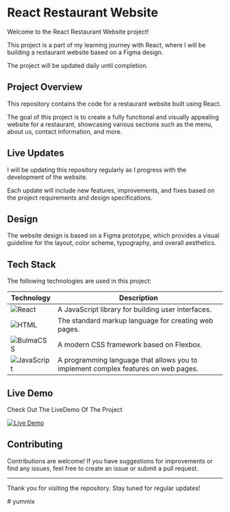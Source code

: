 # React Restaurant Website

Welcome to the React Restaurant Website project! 

This project is a part of my learning journey with React, where I will be building a restaurant website based on a Figma design. 

The project will be updated daily until completion.

## Project Overview

This repository contains the code for a restaurant website built using React. 

The goal of this project is to create a fully functional and visually appealing website for a restaurant, showcasing various sections such as the menu, about us, contact information, and more.

## Live Updates

I will be updating this repository regularly as I progress with the development of the website.

Each update will include new features, improvements, and fixes based on the project requirements and design specifications.

## Design

The website design is based on a Figma prototype, which provides a visual guideline for the layout, color scheme, typography, and overall aesthetics.

## Tech Stack

The following technologies are used in this project:

| Technology | Description |
|------------|-------------|
| ![React](https://img.shields.io/badge/react-%2320232a.svg?style=for-the-badge&logo=react&logoColor=%2361DAFB)  | A JavaScript library for building user interfaces. |
| ![HTML](https://img.shields.io/badge/html-%23E34F26.svg?style=for-the-badge&logo=html5&logoColor=white) | The standard markup language for creating web pages. |
| ![BulmaCSS](https://img.shields.io/badge/Bulma-%2300D1B2.svg?style=for-the-badge&logo=bulma&logoColor=white) | A modern CSS framework based on Flexbox. |
| ![JavaScript](https://img.shields.io/badge/javascript-%23F7DF1E.svg?style=for-the-badge&logo=javascript&logoColor=black) | A programming language that allows you to implement complex features on web pages. |

## Live Demo 

Check Out The LiveDemo Of The Project 

[![Live Demo](https://img.shields.io/badge/LiveDemo%20-%23276DC3.svg?&style=for-the-badge&logo=&logoColor=white)](https://react-restaurent-website.netlify.app/)

## Contributing

Contributions are welcome! If you have suggestions for improvements or find any issues, feel free to create an issue or submit a pull request.

---

Thank you for visiting the repository. Stay tuned for regular updates!


#   y u m m i x  
 